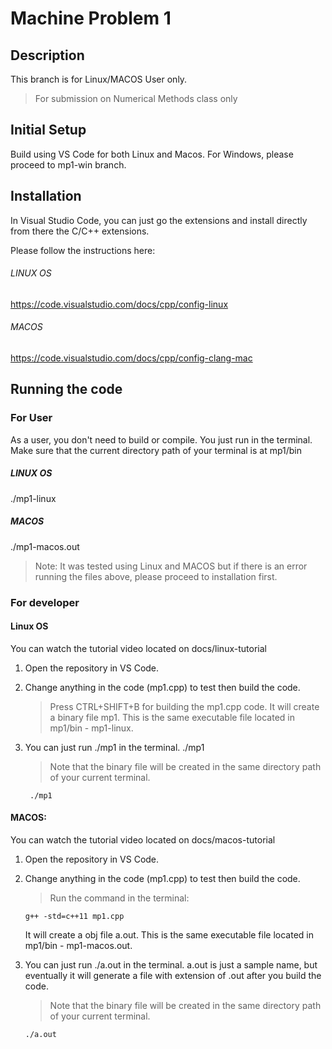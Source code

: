 # Machine Problem 1

## Description
This branch is for Linux/MACOS User only.

> For submission on Numerical Methods class only

## Initial Setup

Build using VS Code for both Linux and Macos. For Windows, please proceed to mp1-win branch.

## Installation

In Visual Studio Code, you can just go the extensions and install directly from there the C/C++ extensions.

Please follow the instructions here:

###### LINUX OS
https://code.visualstudio.com/docs/cpp/config-linux

###### MACOS
https://code.visualstudio.com/docs/cpp/config-clang-mac

## Running the code

### For User
As a user, you don't need to build or compile. You just run in the terminal. Make sure that the current directory path of your terminal is at mp1/bin

##### LINUX OS

./mp1-linux

##### MACOS

./mp1-macos.out


> Note: It was tested using Linux and MACOS but if there is an error running the files above, please proceed to installation first.


### For developer


#### Linux OS
You can watch the tutorial video located on docs/linux-tutorial

1. Open the repository in VS Code.
2. Change anything in the code (mp1.cpp) to test then build the code.

    > Press CTRL+SHIFT+B for building the mp1.cpp code. It will create a binary file mp1. This is the same executable file located in mp1/bin - mp1-linux.

3. You can just run ./mp1 in the terminal.  ./mp1

    > Note that the binary file will be created in the same directory path of your current terminal.
    ```
     ./mp1
    ```

#### MACOS:
 You can watch the tutorial video located on docs/macos-tutorial


1. Open the repository in VS Code.
2. Change anything in the code (mp1.cpp) to test then build the code.

    > Run the command in the terminal:
    ```
    g++ -std=c++11 mp1.cpp
    ```
    
     It will create a obj file a.out. This is the same executable file located in mp1/bin - mp1-macos.out.
    
3. You can just run ./a.out in the terminal. a.out is just a sample name, but eventually it will generate a file with extension of .out after you build the code. 
    > Note that the binary file will be created in the same directory path of your current terminal.
    ```
    ./a.out
    ```
